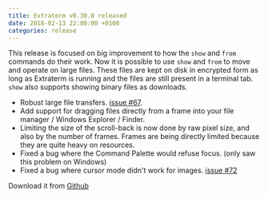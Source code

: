 ```yaml
---
title: Extraterm v0.30.0 released
date: 2018-02-13 22:00:00 +0100
categories: release
---
```

This release is focused on big improvement to how the `show` and `from` commands do their work. Now it is possible to use `show` and `from` to move and operate on large files. These files are kept on disk in encrypted form as long as Extraterm is running and the files are still present in a terminal tab. `show` also supports showing binary files as downloads.

* Robust large file transfers. [issue #67](https://github.com/sedwards2009/extraterm/issues/67).
* Add support for dragging files directly from a frame into your file manager / Windows Explorer / Finder.
* Limiting the size of the scroll-back is now done by raw pixel size, and also by the number of frames. Frames are being directly limited because they are quite heavy on resources.
* Fixed a bug where the Command Palette would refuse focus. (only saw this problem on Windows)
* Fixed a bug where cursor mode didn't work for images. [issue #72](https://github.com/sedwards2009/extraterm/issues/72)

Download it from [Github](https://github.com/sedwards2009/extraterm/releases/tag/v0.30.0)
